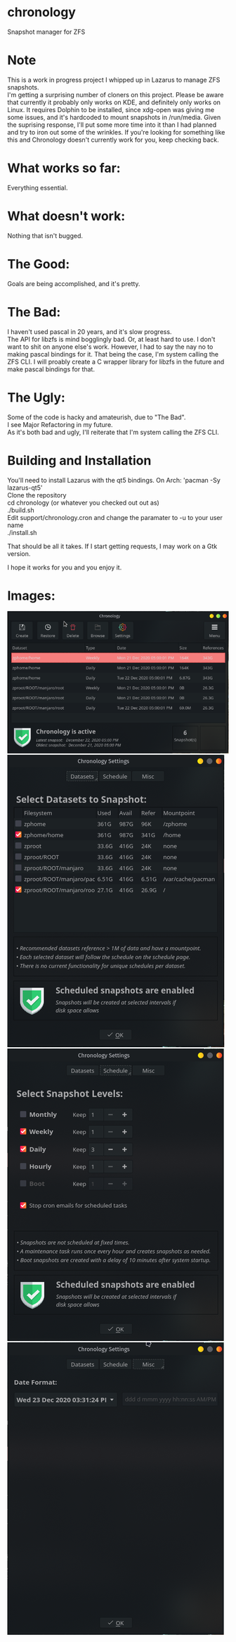 # chronology
Snapshot manager for ZFS

# Note
This is a work in progress project I whipped up in Lazarus to manage ZFS snapshots.<br>
I'm getting a surprising number of cloners on this project.  Please be aware that currently it probably only works on KDE, and definitely only works on Linux.  It requires Dolphin to be installed, since xdg-open was giving me some issues, and it's hardcoded to mount snapshots in /run/media.  Given the suprising response, I'll put some more time into it than I had planned and try to iron out some of the wrinkles.  If you're looking for something like this and Chronology doesn't currently work for you, keep checking back.

# What works so far:
Everything essential.

# What doesn't work:
Nothing that isn't bugged.

# The Good:
Goals are being accomplished, and it's pretty.<br>

# The Bad:
I haven't used pascal in 20 years, and it's slow progress.<br>
The API for libzfs is mind bogglingly bad.  Or, at least hard to use.  I don't want to shit on anyone else's work.  However, I had to say the nay no to making pascal bindings for it.  That being the case, I'm system calling the ZFS CLI.  I will proably create a C wrapper library for libzfs in the future and make pascal bindings for that.<br>

# The Ugly:
Some of the code is hacky and amateurish, due to "The Bad".<br>
I see Major Refactoring in my future.<br>
As it's both bad and ugly, I'll reiterate that I'm system calling the ZFS CLI.

# Building and Installation
You'll need to install Lazarus with the qt5 bindings.  On Arch: 'pacman -Sy lazarus-qt5'<br>
Clone the repository<br>
cd chronology (or whatever you checked out out as)<br>
./build.sh<br>
Edit support/chronology.cron and change the paramater to -u to your user name<br>
./install.sh<br>

That should be all it takes.  If I start getting requests, I may work on a Gtk version.<br>

I hope it works for you and you enjoy it.<br>

# Images:
![alt text](images/chronology_main.png)
![alt text](images/chronology_datasets.png)
![alt text](images/chronology_schedule.png)
![alt text](images/chronology_misc.png)
